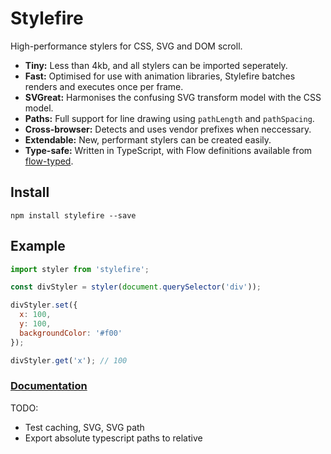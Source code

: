 # Stylefire

High-performance stylers for CSS, SVG and DOM scroll.

- **Tiny:** Less than 4kb, and all stylers can be imported seperately.
- **Fast:** Optimised for use with animation libraries, Stylefire batches renders and executes once per frame.
- **SVGreat:** Harmonises the confusing SVG transform model with the CSS model.
- **Paths:** Full support for line drawing using `pathLength` and `pathSpacing`.
- **Cross-browser:** Detects and uses vendor prefixes when neccessary.
- **Extendable:** New, performant stylers can be created easily.
- **Type-safe:** Written in TypeScript, with Flow definitions available from [flow-typed](https://github.com/flowtype/flow-typed).

## Install

```
npm install stylefire --save
```

## Example

```javascript
import styler from 'stylefire';

const divStyler = styler(document.querySelector('div'));

divStyler.set({
  x: 100,
  y: 100,
  backgroundColor: '#f00'
});

divStyler.get('x'); // 100
```

### [Documentation](https://popmotion.io/api/stylefire)

TODO:
 - Test caching, SVG, SVG path
 - Export absolute typescript paths to relative